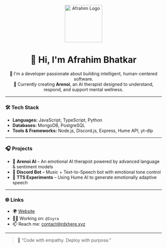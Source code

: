 <p align="center">
  <img src="https://cdn.heysovira.xyz/cdn/afrahim.png" width="120" alt="Afrahim Logo"/>
</p>

<h1 align="center">👋 Hi, I'm Afrahim Bhatkar</h1>

<p align="center">
  🚀 I'm a developer passionate about building intelligent, human-centered software. <br>
  🧠 Currently creating <strong>Arenoi</strong>, an AI therapist designed to understand, respond, and support mental wellness.
</p>

---

### 🛠️ Tech Stack
- **Languages:** JavaScript, TypeScript, Python  
- **Databases:** MongoDB, PostgreSQL  
- **Tools & Frameworks:** Node.js, Discord.js, Express, Hume API, yt-dlp  

---

### 🎧 Projects
- 🤖 **Arenoi AI** – An emotional AI therapist powered by advanced language & sentiment models  
- 🎵 **Discord Bot** – Music + Text-to-Speech bot with emotional tone control  
- 🧠 **TTS Experiments** – Using Hume AI to generate emotionally adaptive speech

---

### 🌐 Links
- 🌍 [Website](https://rdxhere.xyz)
- 🧑‍💼 Working on: `@Isyra`
- 📫 Reach me: [contact@rdxhere.xyz](mailto:contact@rdxhere.xyz)

---

> 🧠 “Code with empathy. Deploy with purpose.”
